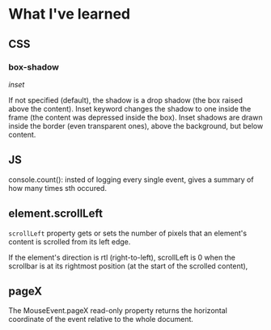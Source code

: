 # What I've learned

## CSS

### box-shadow 
*inset*

If not specified (default), the shadow is a drop shadow (the box raised above the content).
Inset keyword changes the shadow to one inside the frame (the content was depressed inside the box). 
Inset shadows are drawn inside the border (even transparent ones), above the background, but below content.


## JS

console.count(): insted of logging every single event, gives a summary of how many times sth occured.

## element.scrollLeft 

`scrollLeft` property gets or sets the number of pixels that an element's content is scrolled from its left edge.

If the element's direction is rtl (right-to-left), scrollLeft is 0 when the scrollbar is at its rightmost position (at the start of the scrolled content), 

## pageX
The MouseEvent.pageX read-only property returns the horizontal coordinate of the event relative to the whole document.